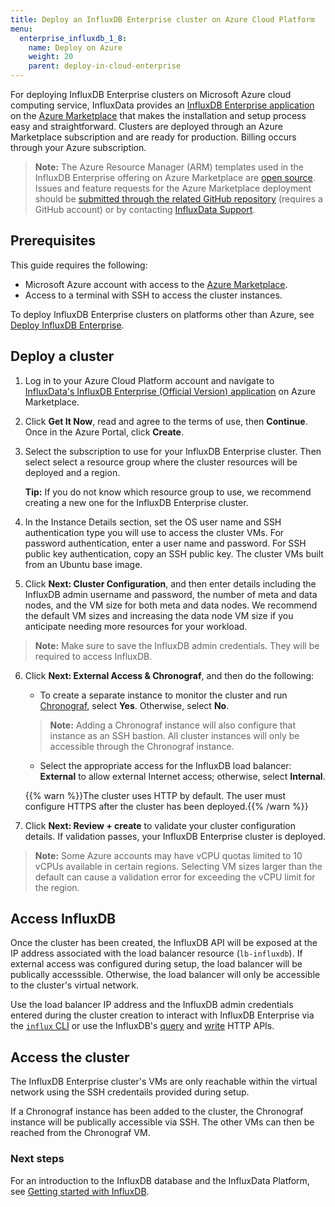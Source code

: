 ```yaml
---
title: Deploy an InfluxDB Enterprise cluster on Azure Cloud Platform
menu:
  enterprise_influxdb_1_8:
    name: Deploy on Azure
    weight: 20
    parent: deploy-in-cloud-enterprise
---
```


For deploying InfluxDB Enterprise clusters on Microsoft Azure cloud computing service, InfluxData provides an [InfluxDB Enterprise application](https://azuremarketplace.microsoft.com/en-us/marketplace/apps/influxdata.influxdb-enterprise-cluster) on the [Azure Marketplace](https://azuremarketplace.microsoft.com/) that makes the installation and setup process easy and straightforward. Clusters are deployed through an Azure Marketplace subscription and are ready for production. Billing occurs through your Azure subscription.

> **Note:** The Azure Resource Manager (ARM) templates used in the InfluxDB Enterprise offering on Azure Marketplace are [open source](https://github.com/influxdata/azure-resource-manager-influxdb-enterprise). Issues and feature requests for the Azure Marketplace deployment should be [submitted through the related GitHub repository](https://github.com/influxdata/azure-resource-manager-influxdb-enterprise/issues/new) (requires a GitHub account) or by contacting [InfluxData Support](mailto:support@influxdata.com).

## Prerequisites

This guide requires the following:

- Microsoft Azure account with access to the [Azure Marketplace](https://azuremarketplace.microsoft.com/).
- Access to a terminal with SSH to access the cluster instances.

To deploy InfluxDB Enterprise clusters on platforms other than Azure, see [Deploy InfluxDB Enterprise](/enterprise_influxdb/v1.8/install-and-deploy/_index).

## Deploy a cluster

1. Log in to your Azure Cloud Platform account and navigate to [InfluxData's InfluxDB Enterprise (Official Version) application](https://azuremarketplace.microsoft.com/en-us/marketplace/apps/influxdata.influxdb-enterprise-cluster) on Azure Marketplace.

2. Click **Get It Now**, read and agree to the terms of use, then **Continue**. Once in the Azure Portal, click **Create**.

3. Select the subscription to use for your InfluxDB Enterprise cluster. Then select select a resource group where the cluster resources will be deployed and a region.

   **Tip:** If you do not know which resource group to use, we recommend creating a new one for the InfluxDB Enterprise cluster.

4. In the Instance Details section, set the OS user name and SSH authentication type you will use to access the cluster VMs. For password authentication, enter a user name and password. For SSH public key authentication, copy an SSH public key. The cluster VMs built from an Ubuntu base image.

5. Click **Next: Cluster Configuration**, and then enter details including the InfluxDB admin username and password, the number of meta and data nodes, and the VM size for both meta and data nodes. We recommend the default VM sizes and increasing the data node VM size if you anticipate needing more resources for your workload.

> **Note:** Make sure to save the InfluxDB admin credentials. They will be required to access InfluxDB.

6. Click **Next: External Access & Chronograf**, and then do the following:

   - To create a separate instance to monitor the cluster and run [Chronograf](https://www.influxdata.com/time-series-platform/chronograf/), select **Yes**. Otherwise, select **No**.

   > **Note:** Adding a Chronograf instance will also configure that instance as an SSH bastion. All cluster instances will only be accessible through the Chronograf instance.

   - Select the appropriate access for the InfluxDB load balancer: **External** to allow external Internet access; otherwise, select **Internal**.

   {{% warn %}}The cluster uses HTTP by default. The user must configure HTTPS after the cluster has been deployed.{{% /warn %}}

7. Click **Next: Review + create** to validate your cluster configuration details. If validation passes, your InfluxDB Enterprise cluster is deployed.

> **Note:** Some Azure accounts may have vCPU quotas limited to 10 vCPUs available in certain regions. Selecting VM sizes larger than the default can cause a validation error for exceeding the vCPU limit for the region.

## Access InfluxDB

Once the cluster has been created, the InfluxDB API will be exposed at the IP address associated with the load balancer resource (`lb-influxdb`). If external access was configured during setup, the load balancer will be publically accesssible. Otherwise, the load balancer will only be accessible to the cluster's virtual network.

Use the load balancer IP address and the InfluxDB admin credentials entered during the cluster creation to interact with InfluxDB Enterprise via the [`influx` CLI](https://docs.influxdata.com/influxdb/v1.8/tools/shell/) or use the InfluxDB's [query](https://docs.influxdata.com/influxdb/v1.8/guides/query_data/) and [write](https://docs.influxdata.com/influxdb/v1.8/guides/write_data/) HTTP APIs.

## Access the cluster

The InfluxDB Enterprise cluster's VMs are only reachable within the virtual network using the SSH credentails provided during setup.

If a Chronograf instance has been added to the cluster, the Chronograf instance will be publically accessible via SSH. The other VMs can then be reached from the Chronograf VM.

### Next steps

For an introduction to the InfluxDB database and the InfluxData Platform, see [Getting started with InfluxDB](/platform/introduction/getting-started).
